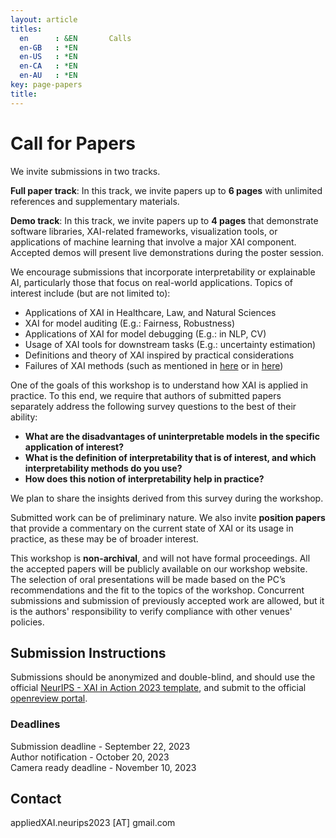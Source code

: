 ```yaml
---
layout: article
titles:
  en      : &EN       Calls
  en-GB   : *EN
  en-US   : *EN
  en-CA   : *EN
  en-AU   : *EN
key: page-papers
title:
---
```


<style>
.article__header h1 {
    display: none;
}
</style>

# Call for Papers

We invite submissions in two tracks.


**Full paper track**: In this track, we invite papers up to **6 pages** with unlimited references and supplementary materials. 

**Demo track**: In this track, we invite papers up to **4 pages** that demonstrate software libraries, XAI-related frameworks, visualization tools, or applications of machine learning that involve a major XAI component. Accepted demos will present live demonstrations during the poster session.


We encourage submissions that incorporate interpretability or explainable AI, particularly those that focus on real-world applications. Topics of interest include (but are not limited to):
- Applications of XAI in Healthcare, Law, and Natural Sciences
- XAI for model auditing (E.g.: Fairness, Robustness)
- Applications of XAI for model debugging (E.g.: in NLP, CV)
- Usage of XAI tools for downstream tasks (E.g.: uncertainty estimation)
- Definitions and theory of XAI inspired by practical considerations
- Failures of XAI methods (such as mentioned in [here](https://www.alexmeinke.de/2023/03/24/pitfalls-of-interpretability.html) or in [here](https://arxiv.org/pdf/2306.04719.pdf))



One of the goals of this workshop is to understand how XAI is applied in practice. To this end, we require that authors of submitted papers separately address the following survey questions to the best of their ability: 
- **What are the disadvantages of uninterpretable models in the specific application of interest?**
- **What is the definition of interpretability that is of interest, and which interpretability methods do you use?** 
- **How does this notion of interpretability help in practice?**

We plan to share the insights derived from this survey during the workshop.

Submitted work can be of preliminary nature. We also invite **position papers** that provide a commentary on the current state of XAI or its usage in practice, as these may be of broader interest.

This workshop is **non-archival**, and will not have formal proceedings. All the accepted papers will be publicly available on our workshop website. The selection of oral presentations will be made based on the PC’s recommendations and the fit to the topics of the workshop. Concurrent submissions and submission of previously accepted work are allowed, but it is the authors' responsibility to verify compliance with other venues' policies. 




## Submission Instructions

Submissions should be anonymized and double-blind, and should use the official [NeurIPS - XAI in Action 2023 template](https://www.overleaf.com/read/zhfxgcyjcknh), and submit to the official [openreview portal](https://openreview.net/group?id=NeurIPS.cc/2023/Workshop/XAIA&referrer=%5BHomepage%5D(%2F)). 

### Deadlines 
Submission deadline - September 22, 2023 \
Author notification - October 20, 2023 \
Camera ready deadline -  November 10, 2023

## Contact
appliedXAI.neurips2023 [AT] gmail.com